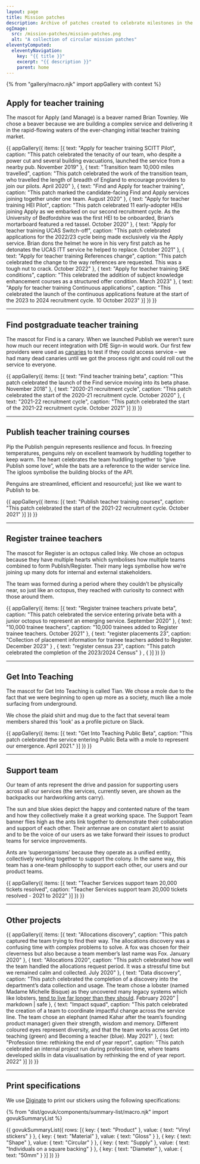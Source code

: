 ```yaml
---
layout: page
title: Mission patches
description: Archive of patches created to celebrate milestones in the development of our different services.
ogImage:
  src: /mission-patches/mission-patches.png
  alt: "A collection of circular mission patches"
eleventyComputed:
  eleventyNavigation:
    key: "{{ title }}"
    excerpt: "{{ description }}"
    parent: home
---
```


<style>
  .app-prose figure > a { outline: 0 }
</style>

{% from "gallery/macro.njk" import appGallery with context %}

## Apply for teacher training

The mascot for Apply (and Manage) is a beaver named Brian Townley. We chose a beaver because we are building a complex service and delivering it in the rapid-flowing waters of the ever-changing initial teacher training market.

{{ appGallery({
  items: [{
    text: "Apply for teacher training SCITT Pilot",
    caption: "This patch celebrated the tenacity of our team, who despite a power cut and several building evacuations, launched the service from a nearby pub. November 2019"
  }, {
    text: "Transition team 10,000 miles travelled",
    caption: "This patch celebrated the work of the transition team, who travelled the length of breadth of England to encourage providers to join our pilots. April 2020"
  }, {
    text: "Find and Apply for teacher training",
    caption: "This patch marked the candidate-facing Find and Apply services joining together under one team. August 2020"
  }, {
    text: "Apply for teacher training HEI Pilot",
    caption: "This patch celebrated 11 early-adopter HEIs joining Apply as we embarked on our second recruitment cycle. As the University of Bedfordshire was the first HEI to be onboarded, Brian’s mortarboard featured a red tassel. October 2020"
  }, {
    text: "Apply for teacher training UCAS Switch-off",
    caption: "This patch celebrated applications for the 2022/23 cycle being made exclusively via the Apply service. Brian dons the helmet he wore in his very first patch as he detonates the UCAS ITT service he helped to replace. October 2021"
  },
  {
    text: "Apply for teacher training References change",
    caption: "This patch celebrated the change to the way references are requested. This was a tough nut to crack. October 2022"
  },
  {
    text: "Apply for teacher training SKE conditions",
    caption: "This celebrated the addition of subject knowledge enhancement courses as a structured offer condition. March 2023"
  },
  {
    text: "Apply for teacher training Continuous applications",
    caption: "This celebrated the launch of the continuous applications feature at the start of the 2023 to 2024 recruitment cycle. 10 October 2023"
  }]
}) }}

* * *

## Find postgraduate teacher training

The mascot for Find is a canary. When we launched Publish we weren’t sure how much our recent integration with DfE Sign-in would work. Our first few providers were used as [canaries](https://en.wikipedia.org/wiki/Sentinel_species) to test if they could access service – we had many dead canaries until we got the process right and could roll out the service to everyone.

{{ appGallery({
  items: [{
    text: "Find teacher training beta",
    caption: "This patch celebrated the launch of the Find service moving into its beta phase. November 2018"
  }, {
    text: "2020-21 recruitment cycle",
    caption: "This patch celebrated the start of the 2020-21 recruitment cycle. October 2020"
  }, {
    text: "2021-22 recruitment cycle",
    caption: "This patch celebrated the start of the 2021-22 recruitment cycle. October 2021"
  }]
}) }}

* * *

## Publish teacher training courses

Pip the Publish penguin represents resilience and focus. In freezing temperatures, penguins rely on excellent teamwork by huddling together to keep warm. The heart celebrates the team huddling together to “give Publish some love”, while the bats are a reference to the wider service line. The igloos symbolise the building blocks of the API.

Penguins are streamlined, efficient and resourceful; just like we want to Publish to be.

{{ appGallery({
  items: [{
    text: "Publish teacher training courses",
    caption: "This patch celebrated the start of the 2021-22 recruitment cycle. October 2021"
  }]
}) }}

* * *

## Register trainee teachers

The mascot for Register is an octopus called Inky. We chose an octopus because they have multiple hearts which symbolises how multiple teams combined to form Publish/Register. Their many legs symbolise how we’re joining up many dots for internal and external stakeholders.

The team was formed during a period where they couldn’t be physically near, so just like an octopus, they reached with curiosity to connect with those around them.

{{ appGallery({
  items: [{
    text: "Register trainee teachers private beta",
    caption: "This patch celebrated the service entering private beta with a junior octopus to represent an emerging service. September 2020"
  }, {
    text: "10,000 trainee teachers",
    caption: "10,000 trainees added to Register trainee teachers. October 2021"
  }, {
text: "register placements 23",
caption: "Collection of placement information for trainee teachers added to Register. December 2023"
  } , {
text: "register census 23",
caption: "This patch celebrated the completion of the 2023/2024 Census"
} , {
}]
}) }}

* * *

## Get Into Teaching

The mascot for Get Into Teaching is called Tian. We chose a mole due to the fact that we were beginning to open up more as a society, much like a mole surfacing from underground.

We chose the plaid shirt and mug due to the fact that several team members shared this 'look' as a profile picture on Slack.

{{ appGallery({
  items: [{
    text: "Get Into Teaching Public Beta",
    caption: "This patch celebrated the service entering Public Beta with a mole to represent our emergence. April 2021."
    }]
}) }}

* * *

## Support team

Our team of ants represent the drive and passion for supporting users across all our services (the services, currently seven, are shown as the backpacks our hardworking ants carry).

The sun and blue skies depict the happy and contented nature of the team and how they collectively make it a great working space. The Support Team banner flies high as the ants link together to demonstrate their collaboration and support of each other. Their antennae are on constant alert to assist and to be the voice of our users as we take forward their issues to product teams for service improvements.

Ants are ‘superorganisms’ because they operate as a unified entity, collectively working together to support the colony. In the same way, this team has a one-team philosophy to support each other, our users and our product teams.

{{ appGallery({
  items: [{
    text: "Teacher Services support team 20,000 tickets resolved",
    caption: "Teacher Services support team 20,000 tickets resolved - 2021 to 2022"
    }]
}) }}

* * *

## Other projects

{{ appGallery({
  items: [{
    text: "Allocations discovery",
    caption: "This patch captured the team trying to find their way. The allocations discovery was a confusing time with complex problems to solve. A fox was chosen for their cleverness but also because a team member’s last name was Fox. January 2020"
  }, {
    text: "Allocations 2020",
    caption: "This patch celebrated how well the team handled the allocations request period. It was a stressful time but we remained calm and collected. July 2020"
  }, {
    text: "Data discovery",
    caption: "This patch celebrated the completion of a discovery into the department’s data collection and usage. The team chose a lobster (named Madame Michelle Bisque) as they uncovered many legacy systems which like lobsters, [tend to live far longer than they should](https://twitter.com/drsnooks/status/1217775748980912130). February 2020" | markdown | safe
  }, {
    text: "Impact squad",
    caption: "This patch celebrated the creation of a team to coordinate impactful change across the service line. The team chose an elephant (named Kahar after the team’s founding product manager) given their strength, wisdom and memory. Different coloured eyes represent diversity, and that the team works across Get into teaching (green) and Becoming a teacher (blue). May 2021"
  }, {
    text: "Profession time: rethinking the end of year report",
    caption: "This patch celebrated an internal project run during profession time, where teams developed skills in data visualisation by rethinking the end of year report. 2022"
  }]
}) }}

* * *

## Print specifications

We use [Diginate](https://diginate.com) to print our stickers using the following specifications:

{% from "dist/govuk/components/summary-list/macro.njk" import govukSummaryList %}

{{ govukSummaryList({
  rows: [{
    key: {
      text: "Product"
    },
    value: {
      text: "Vinyl stickers"
    }
  }, {
    key: {
      text: "Material"
    },
    value: {
      text: "Gloss"
    }
  }, {
    key: {
      text: "Shape"
    },
    value: {
      text: "Circular"
    }
  }, {
    key: {
      text: "Supply"
    },
    value: {
      text: "Individuals on a square backing"
    }
  }, {
    key: {
      text: "Diameter"
    },
    value: {
      text: "50mm"
    }
  }]
}) }}
